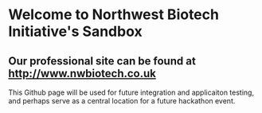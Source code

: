 # Welcome to Northwest Biotech Initiative's Sandbox
## Our professional site can be found at http://www.nwbiotech.co.uk

This Github page will be used for future integration and applicaiton testing, and perhaps serve as a central location for a future hackathon event.
